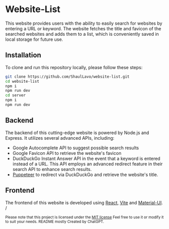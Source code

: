 # Website-List

This website provides users with the ability to easily search for websites by entering a URL or keyword.
The website fetches the title and favicon of the searched websites and adds them to a list,
which is conveniently saved in local storage for future use.

## Installation

To clone and run this repository locally, please follow these steps:

```bash
git clone https://github.com/ShaulLavo/website-list.git
cd website-list
npm i
npm run dev
cd server
npm i
npm run dev
```

## Backend

The backend of this cutting-edge website is powered by Node.js and Express. It utilizes several advanced APIs, including:

- Google Autocomplete API to suggest possible search results
- Google Favicon API to retrieve the website's favicon
- DuckDuckGo Instant Answer API in the event that a keyword is entered instead of a URL. This API employs an advanced redirect feature in their search API to enhance search results.
- [Puppeteer](https://pptr.dev/) to redirect via DuckDuckGo and retrieve the website's title.

## Frontend

The frontend of this website is developed using [React](https://reactjs.org/), [Vite](https://vitejs.dev/) and [Material-UI](https://material-ui.com/). /

<sub>
Please note that this project is licensed under the
<a href='https://opensource.org/license/mit/'>MIT license</a>
Feel free to use it or modify it to suit your needs.
</sub>

<sub>
README mostly Created by ChatGPT.
</sub>
